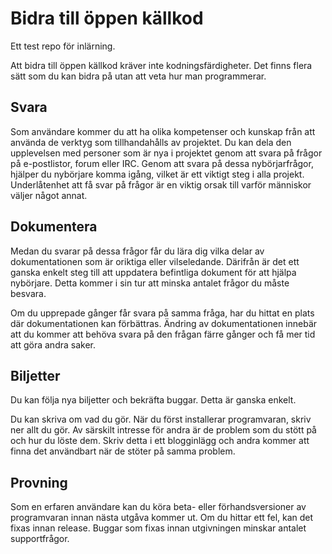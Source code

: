 # Bidra till öppen källkod

Ett test repo för inlärning.

Att bidra till öppen källkod kräver inte kodningsfärdigheter. Det finns flera sätt som du kan bidra på utan att veta hur man programmerar.


## Svara

Som användare kommer du att ha olika kompetenser och kunskap från att använda de verktyg som tillhandahålls av projektet. Du kan dela den upplevelsen med personer som är nya i projektet genom att svara på frågor på e-postlistor, forum eller IRC. Genom att svara på dessa nybörjarfrågor, hjälper du nybörjare komma igång, vilket är ett viktigt steg i alla projekt. Underlåtenhet att få svar på frågor är en viktig orsak till varför människor väljer något annat.

## Dokumentera

Medan du svarar på dessa frågor får du lära dig vilka delar av dokumentationen som är oriktiga eller vilseledande. Därifrån är det ett ganska enkelt steg till att uppdatera befintliga dokument för att hjälpa nybörjare. Detta kommer i sin tur att minska antalet frågor du måste besvara.

Om du upprepade gånger får svara på samma fråga, har du hittat en plats där dokumentationen kan förbättras. Ändring av dokumentationen innebär att du kommer att behöva svara på den frågan färre gånger och få mer tid att göra andra saker.

## Biljetter

Du kan följa nya biljetter och bekräfta buggar. Detta är ganska enkelt.

Du kan skriva om vad du gör. När du först installerar programvaran, skriv ner allt du gör. Av särskilt intresse för andra är de problem som du stött på och hur du löste dem. Skriv detta i ett blogginlägg och andra kommer att finna det användbart när de stöter på samma problem.

## Provning

Som en erfaren användare kan du köra beta- eller förhandsversioner av programvaran innan nästa utgåva kommer ut. Om du hittar ett fel, kan det fixas innan release. Buggar som fixas innan utgivningen minskar antalet supportfrågor.
